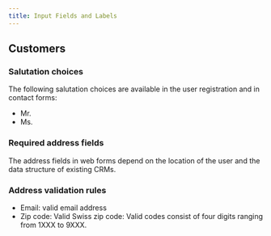 ```yaml
---
title: Input Fields and Labels
---
```


## Customers
### Salutation choices
The following salutation choices are available in the user registration and in contact forms:

- Mr.
- Ms.

### Required address fields
The address fields in web forms depend on the location of the user and the data structure of existing CRMs.

### Address validation rules
- Email: valid email address
- Zip code: Valid Swiss zip code: Valid codes consist of four digits ranging from 1XXX to 9XXX.

